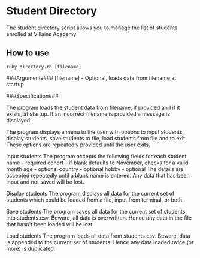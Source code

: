 # Student Directory #

The student directory script allows you to manage the list of students enrolled at Villains Academy

## How to use ##

```shell
ruby directory.rb [filename]
```

###Arguments###
[filename] - Optional, loads data from filename at startup

###Specification###

The program loads the student data from filename, if provided and if it exists, at startup. If an incorrect filename is provided
a message is displayed.

The program displays a menu to the user with options to input students, display students, save students to file, load students
from file and to exit. These options are repeatedly provided until the user exits.

Input students
The program accepts the following fields for each student
  name - required
  cohort - if blank defaults to November, checks for a valid month
  age - optional
  country - optional
  hobby - optional
The details are accepted repeatedly until a blank name is entered. Any data that has been input and not saved will be lost.

Display students
The program displays all data for the current set of students which could be loaded from a file, input from terminal, or both.

Save students
The program saves all data for the current set of students into students.csv. Beware, all data is overwritten. Hence any data
in the file that hasn't been loaded will be lost.

Load students
The program loads all data from students.csv. Beware, data is appended to the current set of students. Hence any data loaded
twice (or more) is duplicated.
